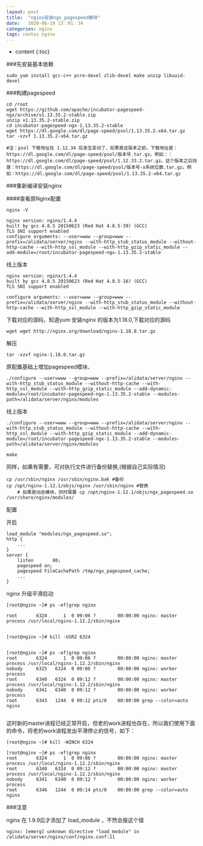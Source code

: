 ```yaml
---
layout: post
title:  "nginx安装ngx_pagespeed模块"
date:   2020-06-10 13：01：34
categories: nginx
tags: centos nginx
---
```


* content
{:toc}


###先安装基本依赖

```shell script
sudo yum install gcc-c++ pcre-devel zlib-devel make unzip libuuid-devel
```

###构建pagespeed
```shell script
cd /root
wget https://github.com/apache/incubator-pagespeed-ngx/archive/v1.13.35.2-stable.zip
unzip v1.13.35.2-stable.zip
cd incubator-pagespeed-ngx-1.13.35.2-stable
wget https://dl.google.com/dl/page-speed/psol/1.13.35.2-x64.tar.gz
tar -xzvf 1.13.35.2-x64.tar.gz

#注：psol 下载地址在 1.12.34 后发生变动了，如果是这版本之前，下载地址是：https://dl.google.com/dl/page-speed/psol/版本号.tar.gz。例如：：https://dl.google.com/dl/page-speed/psol/1.12.33.2.tar.gz。这个版本之后则是：https://dl.google.com/dl/page-speed/psol/版本号-x系统位数.tar.gz。例如：https://dl.google.com/dl/page-speed/psol/1.13.35.2-x64.tar.gz
```


###重新编译安装nginx

####查看原Nginx配置

```shell script
nginx -V

nginx version: nginx/1.4.4
built by gcc 4.8.5 20150623 (Red Hat 4.8.5-39) (GCC) 
TLS SNI support enabled
configure arguments: --user=www --group=www --prefix=/alidata/server/nginx --with-http_stub_status_module --without-http-cache --with-http_ssl_module --with-http_gzip_static_module --add-module=/root/incubator-pagespeed-ngx-1.13.35.2-stable

```

线上版本 
```shell script
nginx version: nginx/1.4.4
built by gcc 4.8.5 20150623 (Red Hat 4.8.5-16) (GCC) 
TLS SNI support enabled

configure arguments: --user=www --group=www --prefix=/alidata/server/nginx --with-http_stub_status_module --without-http-cache --with-http_ssl_module --with-http_gzip_static_module

```
   
下载对应的源码，知道yum 安装nginx 的版本为1.18.0,下载对应的源码

```shell script
wget wget http://nginx.org/download/nginx-1.18.0.tar.gz
```
解压
```shell script
tar -xzvf nginx-1.18.0.tar.gz
```

原配置基础上增加pagespeed模块、
```shell script
./configure --user=www --group=www --prefix=/alidata/server/nginx --with-http_stub_status_module --without-http-cache --with-http_ssl_module --with-http_gzip_static_module --add-dynamic-module=/root/incubator-pagespeed-ngx-1.13.35.2-stable --modules-path=/alidata/server/nginx/modules
```
线上版本
```shell script
./configure --user=www --group=www --prefix=/alidata/server/nginx --with-http_stub_status_module --without-http-cache --with-http_ssl_module --with-http_gzip_static_module --add-dynamic-module=/root/incubator-pagespeed-ngx-1.13.35.2-stable --modules-path=/alidata/server/nginx/modules
```


```shell script
make
```

同样，如果有需要，可对执行文件进行备份替换,(根据自己实际情况)

```shell script
cp /usr/sbin/nginx /usr/sbin/nginx.bak #备份
cp /opt/nginx-1.12.1/objs/nginx /usr/sbin/nginx #替换
    # 如果是动态模块，同时需要 cp /opt/nginx-1.12.1/objs/ngx_pagespeed.so /usr/share/nginx/modules/ 
```


配置

开启
```shell script
load_module "modules/ngx_pagespeed.so";
http {
    ...
}
server {
    listen       80;
    pagespeed on;
    pagespeed FileCachePath /tmp/ngx_pagespeed_cache;
    ...
}
```



nginx 升级平滑启动
```shell script
[root@nginx ~]# ps -ef|grep nginx

root       6324      1  0 09:06 ?        00:00:00 nginx: master process /usr/local/nginx-1.12.2/sbin/nginx


[root@nginx ~]# kill -USR2 6324


[root@nginx ~]# ps -ef|grep nginx
root       6324      1  0 09:06 ?        00:00:00 nginx: master process /usr/local/nginx-1.12.2/sbin/nginx
nobody     6325   6324  0 09:06 ?        00:00:00 nginx: worker process
root       6340   6324  0 09:12 ?        00:00:00 nginx: master process /usr/local/nginx-1.12.2/sbin/nginx
nobody     6341   6340  0 09:12 ?        00:00:00 nginx: worker process
root       6343   1244  0 09:12 pts/0    00:00:00 grep --color=auto nginx


```

这时新的master进程已经正常开启，但老的work进程也存在，所以我们使用下面的命令，将老的work进程发出平滑停止的信号，如下：

```shell script
[root@nginx ~]# kill -WINCH 6324

[root@nginx ~]# ps -ef|grep nginx
root       6324      1  0 09:06 ?        00:00:00 nginx: master process /usr/local/nginx-1.12.2/sbin/nginx
root       6340   6324  0 09:12 ?        00:00:00 nginx: master process /usr/local/nginx-1.12.2/sbin/nginx
nobody     6341   6340  0 09:12 ?        00:00:00 nginx: worker process
root       6346   1244  0 09:14 pts/0    00:00:00 grep --color=auto nginx

```

###注意

nginx 在 1.9.9后才添加了 load_module ，不然会报这个错
```shell script
nginx: [emerg] unknown directive "load_module" in /alidata/server/nginx/conf/nginx.conf:11
```